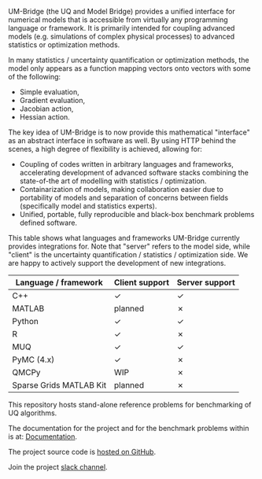 UM-Bridge (the UQ and Model Bridge) provides a unified interface for numerical models that is accessible from virtually any programming language or framework. It is primarily intended for coupling advanced models (e.g. simulations of complex physical processes) to advanced statistics or optimization methods.

In many statistics / uncertainty quantification or optimization methods, the model only appears as a function mapping vectors onto vectors with some of the following:
* Simple evaluation,
* Gradient evaluation,
* Jacobian action,
* Hessian action.

The key idea of UM-Bridge is to now provide this mathematical "interface" as an abstract interface in software as well. By using HTTP behind the scenes, a high degree of flexibility is achieved, allowing for:

* Coupling of codes written in arbitrary languages and frameworks, accelerating development of advanced software stacks combining the state-of-the art of modelling with statistics / optimization.
* Containarization of models, making collaboration easier due to portability of models and separation of concerns between fields (specifically model and statistics experts).
* Unified, portable, fully reproducible and black-box benchmark problems defined software.

This table shows what languages and frameworks UM-Bridge currently provides integrations for. Note that "server" refers to the model side, while "client" is the uncertainty quantification / statistics / optimization side. We are happy to actively support the development of new integrations.

Language / framework | Client support | Server support
---|---|---
C++ | ✓ | ✓
MATLAB | planned | ✗
Python | ✓ | ✓
R | ✓ | ✗
MUQ | ✓ | ✓
PyMC (4.x) | ✓ | ✗
QMCPy | WIP | ✗
Sparse Grids MATLAB Kit | planned | ✗


This repository hosts stand-alone reference problems for benchmarking of UQ algorithms.

The documentation for the project and for the benchmark problems within is at: [Documentation](https://um-bridge-benchmarks.readthedocs.io/en/docs/).

The project source code is [hosted on GitHub](https://github.com/UM-Bridge).

Join the project [slack channel](https://join.slack.com/t/um-bridge/shared_invite/zt-1da1ebkly-8s0YQdZUIYkJ1vws6edsAQ).
